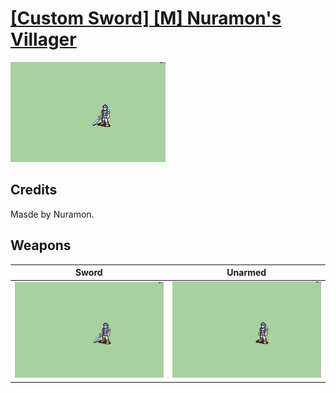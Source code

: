 # [\[Custom Sword\] \[M\] Nuramon's Villager](./%5BCustom%20Sword%5D%20%5BM%5D%20Nuramon's%20Villager)

<img src="./1.%20Sword/Sword_000.png" alt="[Custom Sword] [M] Nuramon's Villager standing" />

## Credits

Masde by Nuramon.

## Weapons


|Sword |Unarmed |
|  :---: | :---: |
| <img alt="Sword animation" src="./1.%20Sword/Sword.gif" /> | <img alt="Unarmed animation" src="./8.%20Unarmed/Unarmed.gif" /> |
